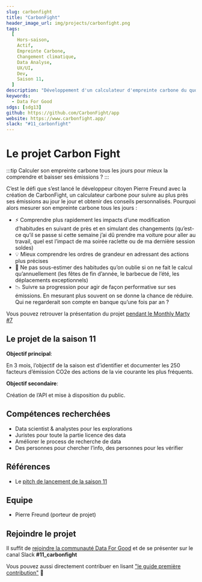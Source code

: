 ```yaml
---
slug: carbonfight
title: "CarbonFight"
header_image_url: img/projects/carbonfight.png
tags:
  [
    Hors-saison,
    Actif,
    Empreinte Carbone,
    Changement climatique,
    Data Analyse,
    UX/UI,
    Dev,
    Saison 11,
  ]
description: "Développement d'un calculateur d'empreinte carbone du quotidien"
keywords:
  - Data For Good
sdgs: [sdg13]
github: https://github.com/CarbonFight/app
website: https://www.carbonfight.app/
slack: "#11_carbonfight"
---
```


# Le projet Carbon Fight

:::tip
Calculer son empreinte carbone tous les jours pour mieux la comprendre et baisser ses émissions ?
:::

C’est le défi que s’est lancé le développeur citoyen Pierre Freund avec la création de CarbonFight, un calculateur carbone pour suivre au plus près ses émissions au jour le jour et obtenir des conseils personnalisés. Pourquoi alors mesurer son empreinte carbone tous les jours :

- ⚡ Comprendre plus rapidement les impacts d’une modification d’habitudes en suivant de près et en simulant des changements (qu’est-ce qu’il se passe si cette semaine j’ai dû prendre ma voiture pour aller au travail, quel est l’impact de ma soirée raclette ou de ma dernière session soldes)
- 💡 Mieux comprendre les ordres de grandeur en adressant des actions plus précises
- 🧀 Ne pas sous-estimer des habitudes qu’on oublie si on ne fait le calcul qu’annuellement (les fêtes de fin d’année, le barbecue de l’été, les déplacements exceptionnels)
- 📉 Suivre sa progression pour agir de façon performative sur ses émissions. En mesurant plus souvent on se donne la chance de réduire. Qui ne regarderait son compte en banque qu’une fois par an ?

Vous pouvez retrouver la présentation du projet [pendant le Monthly Marty #7](https://www.youtube.com/watch?v=GMrwDjq3rYs&t=3220s&ab_channel=DataforGood)

## Le projet de la saison 11

**Objectif principal**:

En 3 mois, l’objectif de la saison est d’identifier et documenter les 250 facteurs d’émission CO2e des actions de la vie courante les plus fréquents.

**Objectif secondaire**:

Création de l’API et mise à disposition du public.

## Compétences recherchées

- Data scientist & analystes pour les explorations
- Juristes pour toute la partie licence des data
- Améliorer le process de recherche de data
- Des personnes pour chercher l’info, des personnes pour les vérifier

## Références

- Le [pitch de lancement de la saison 11](https://docs.google.com/presentation/d/1QS4ju8od8lMZQdhibh7WeciZtIjGRt-RYn7LCE6eSEc/edit#slide=id.g21e1d84f79a_2_21)

## Equipe

- Pierre Freund (porteur de projet)

## Rejoindre le projet

Il suffit de [rejoindre la communauté Data For Good](/join) et de se présenter sur le canal Slack **#11_carbonfight**

Vous pouvez aussi directement contribuer en lisant ["le guide première contribution"](https://github.com/CarbonFight/app/wiki/Guide-de-la-premi%C3%A8re-contribution) 💪
